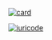[![card](https://github-readme-stats.vercel.app/api?username=AlexMotaOliveira&theme=default)](https://github.com/AlexMotaOliveira/)


[![iuricode](https://github-readme-stats.vercel.app/api/top-langs/?username=AlexMotaOliveira&hide=html&layout=compact&theme=default)](https://github.com/AlexMotaOliveira/)
